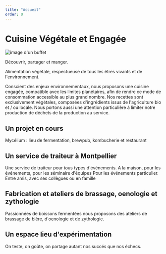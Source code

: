 ```yaml
---
title: "Accueil"
order: 0
---
```

# Cuisine Végétale et Engagée

![image d'un buffet](/images/buffet.jpg)

Découvrir, partager et manger.

Alimentation végétale, respectueuse de tous les êtres vivants et de l'environnement.

Conscient des enjeux environnementaux, nous proposons une cuisine engagée, compatible avec les limites planétaires, afin de rendre ce mode de consommation accessible au plus grand nombre. Nos recettes sont exclusivement végétales, composées d'ingrédients issus de l'agriculture bio et / ou locale. Nous portons aussi une attention particulière à limiter notre production de déchets de la production au service.

## Un projet en cours
Mycélium : lieu de fermentation, brewpub, kombucherie et restaurant 

## Un service de traiteur à Montpellier
Une service de traiteur pour tous types d'événements.
A la maison, pour les événements, pour les séminaire d'équipes
Pour les événements particulier.
Entre amis, avec ses collègues ou en famille

## Fabrication et ateliers de brassage, oenologie et zythologie
Passionnées de boissons fermentées nous proposons des ateliers de brassage de bière, d'oenologie et de zythologie. 

## Un espace lieu d'expérimentation
On teste, on goûte, on partage autant nos succés que nos échecs.